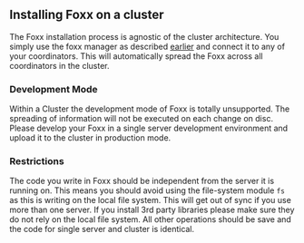 Installing Foxx on a cluster
----------------------------

The Foxx installation process is agnostic of the cluster architecture.
You simply use the foxx manager as described [earlier](../Install/README.md) and connect it to any of your coordinators.
This will automatically spread the Foxx across all coordinators in the cluster.

### Development Mode

Within a Cluster the development mode of Foxx is totally unsupported. The spreading of information will not be executed on each change on disc.
Please develop your Foxx in a single server development environment and upload it to the cluster in production mode.

### Restrictions

The code you write in Foxx should be independent from the server it is running on.
This means you should avoid using the file-system module `fs` as this is writing on the local file system.
This will get out of sync if you use more than one server.
If you install 3rd party libraries please make sure they do not rely on the local file system.
All other operations should be save and the code for single server and cluster is identical.
